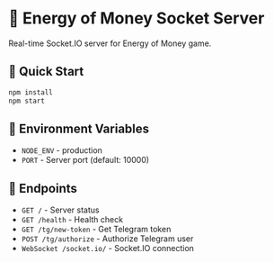 # 🔌 Energy of Money Socket Server

Real-time Socket.IO server for Energy of Money game.

## 🚀 Quick Start

```bash
npm install
npm start
```

## 🔧 Environment Variables

- `NODE_ENV` - production
- `PORT` - Server port (default: 10000)

## 📡 Endpoints

- `GET /` - Server status
- `GET /health` - Health check
- `GET /tg/new-token` - Get Telegram token
- `POST /tg/authorize` - Authorize Telegram user
- `WebSocket /socket.io/` - Socket.IO connection
